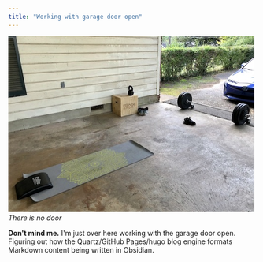 ```yaml
---
title: "Working with garage door open"
---
```

![Workout area](/notes/images/A7B7C332-1D0F-4019-9B3F-385DB4643BA5_1_105_c.jpeg) _There is no door_

**Don't mind me.** I'm just over here working with the garage door open. Figuring out how the Quartz/GitHub Pages/hugo blog engine formats Markdown content being written in Obsidian.
